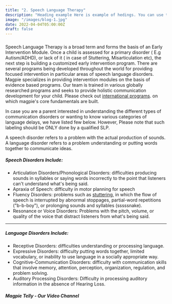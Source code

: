 ```yaml
---
title: "2. Speech Language Therapy"
description: "Heading example Here is example of hedings. You can use this heading by following markdownify rules."
image: "/images/blog-1.jpg"
date: 2022-04-04T05:00:00Z
draft: false
---
```


#####

Speech Language Therapy is a broad term and forms the basis of an Early Intervention Module. Once a child is assessed for a primary disorder ( E.g Autism/ADHD), or lack of it ( in case of Stuttering, Misarticulation etc), the next step is building a customized early intervention program. There are several programs being developed throughout the world for providing focused intervention in particular areas of speech language disorders. Magpie specializes in providing intervention modules on the basis of evidence based programs. Our team is trained in various globally researched programs and seeks to provide holistic communication development for your child. Please check out [international programs](https://www.magpieslp.com/). on which magpie's core fundamentals are built.​

In case you are a parent interested in understanding the different types of communication disorders or wanting to know various categories of language delays, we have listed few below. However, Please note that such labeling should be ONLY done by a qualified SLP.

A speech disorder refers to a problem with the actual production of sounds. A language disorder refers to a problem understanding or putting words together to communicate ideas.

##### Speech Disorders Include:

- Articulation Disorders/Phonological Disorders: difficulties producing sounds in syllables or saying words incorrectly to the point that listeners can't understand what's being said.
- Apraxia of Speech: difficulty in motor planning for speech
- Fluency Disorders: problems such as [stuttering](http://kidshealth.org/en/parents/stutter.html), in which the flow of speech is interrupted by abnormal stoppages, partial-word repetitions ("b-b-boy"), or prolonging sounds and syllables (sssssnake).
- Resonance or Voice Disorders: Problems with the pitch, volume, or quality of the voice that distract listeners from what's being said.

---

##### Language Disorders Include:

- Receptive Disorders: difficulties understanding or processing language.
- Expressive Disorders: difficulty putting words together, limited vocabulary, or inability to use language in a socially appropriate way.
- Cognitive-Communication Disorders: difficulty with communication skills that involve memory, attention, perception, organization, regulation, and problem solving.
- Auditory Processing Disorders: Difficulty in processing auditory information in the absence of Hearing Loss.

##### Magpie Telly - Our Video Channel

<YoutubePlayer id="m-nxAjo639Q" title="YouTube Video" />
